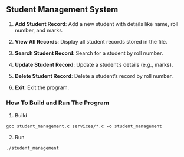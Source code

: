 ## Student Management System



1. **Add Student Record**: Add a new student with details like name, roll number, and marks.

2. **View All Records**: Display all student records stored in the file.

3. **Search Student Record**: Search for a student by roll number.

4. **Update Student Record**: Update a student’s details (e.g., marks).

5. **Delete Student Record**: Delete a student’s record by roll number.

6. **Exit**: Exit the program.

### How To Build and Run The Program

1. Build

```
gcc student_management.c services/*.c -o student_management
```

2. Run
```
./student_management
```